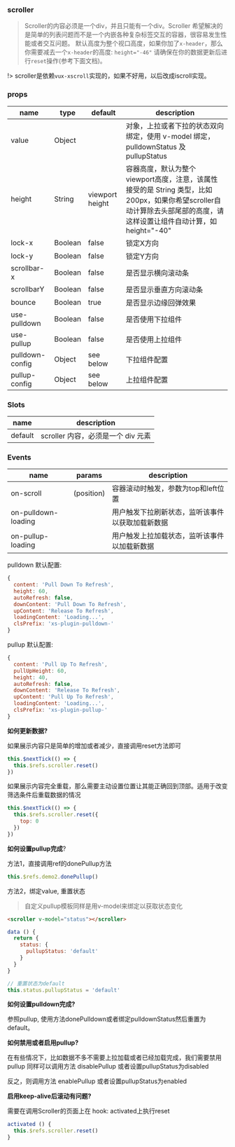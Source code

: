 ### scroller

> Scroller的内容必须是一个div，并且只能有一个div。Scroller 希望解决的是简单的列表问题而不是一个内嵌各种复杂标签交互的容器，很容易发生性能或者交互问题。 默认高度为整个视口高度，如果你加了`x-header`，那么你需要减去一个`x-header`的高度: `height="-46"` 请确保在你的数据更新后进行`reset`操作(参考下面文档)。

!> scroller是依赖`vux-xscroll`实现的，如果不好用，以后改成iscroll实现。

### props

|name|type|default|description|
|----|----|-------|-----------|
|value|Object||对象，上拉或者下拉的状态双向绑定，使用 v-model 绑定，pulldownStatus 及 pullupStatus|
|height|String|viewport height|容器高度，默认为整个viewport高度，注意，该属性接受的是 String 类型，比如 200px，如果你希望scroller自动计算除去头部尾部的高度，请这样设置让组件自动计算，如height="-40"|
|lock-x|Boolean|false|锁定X方向|
|lock-y|Boolean|false|锁定Y方向|
|scrollbar-x|Boolean|false|是否显示横向滚动条|
|scrollbarY|Boolean|false|是否显示垂直方向滚动条|
|bounce|Boolean|true|是否显示边缘回弹效果|
|use-pulldown|Boolean|false|是否使用下拉组件|
|use-pullup|Boolean|false|是否使用上拉组件|
|pulldown-config|Object|see below|下拉组件配置|
|pullup-config|Object|see below|上拉组件配置|

### Slots

|name|description|
|----|-----------|
|default|scroller 内容，必须是一个 div 元素|

### Events

|name|params|description|
|----|------|-----------|
|on-scroll|(position)|容器滚动时触发，参数为top和left位置|
|on-pulldown-loading||用户触发下拉刷新状态，监听该事件以获取加载新数据|
|on-pullup-loading||用户触发上拉加载状态，监听该事件以加载新数据|

pulldown 默认配置:

```js
{
  content: 'Pull Down To Refresh',
  height: 60,
  autoRefresh: false,
  downContent: 'Pull Down To Refresh',
  upContent: 'Release To Refresh',
  loadingContent: 'Loading...',
  clsPrefix: 'xs-plugin-pulldown-'
}
```

pullup 默认配置:

```js
{
  content: 'Pull Up To Refresh',
  pullUpHeight: 60,
  height: 40,
  autoRefresh: false,
  downContent: 'Release To Refresh',
  upContent: 'Pull Up To Refresh',
  loadingContent: 'Loading...',
  clsPrefix: 'xs-plugin-pullup-'
}
```

**如何更新数据?**

如果展示内容只是简单的增加或者减少，直接调用reset方法即可
```js
this.$nextTick(() => {
  this.$refs.scroller.reset()
})
```

如果展示内容完全重载，那么需要主动设置位置让其能正确回到顶部。适用于改变筛选条件后重载数据的情况
```js
this.$nextTick(() => {
  this.$refs.scroller.reset({
    top: 0
  })
})
```

**如何设置pullup完成**?

方法1，直接调用ref的donePullup方法
```js
this.$refs.demo2.donePullup()
```

方法2，绑定value, 重置状态

> 自定义pullup模板同样是用v-model来绑定以获取状态变化

```html
<scroller v-model="status"></scroller>
```

```js
data () {
  return {
    status: {
      pullupStatus: 'default'
    }
  }
}

// 重置状态为default
this.status.pullupStatus = 'default'
```

**如何设置pulldown完成?**

参照pullup, 使用方法donePulldown或者绑定pulldownStatus然后重置为default。

**如何禁用或者启用pullup?**

在有些情况下，比如数据不多不需要上拉加载或者已经加载完成，我们需要禁用pullup 同样可以调用方法 disablePullup 或者设置pullupStatus为disabled

反之，则调用方法 enablePullup 或者设置pullupStatus为enabled

**启用keep-alive后滚动有问题?**

需要在调用Scroller的页面上在 hook: activated上执行reset

```js
activated () {
  this.$refs.scroller.reset()
}
```
